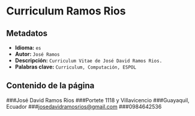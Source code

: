 # Curriculum Ramos Rios

## Metadatos

* **Idioma:** `es`
* **Autor:** `José Ramos`
* **Descripción:** `Curriculum Vitae de José David Ramos Rios.`
* **Palabras clave:** `Curriculum, Computación, ESPOL`

## Contenido de la página

###José David Ramos Rios
###Portete 1118 y Villavicencio
###Guayaquil, Ecuador
###josedavidramosrios@gmail.com
###0984642536
